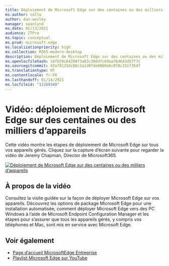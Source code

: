 ```yaml
---
title: Déploiement de Microsoft Edge sur des centaines ou des milliers d’appareils
ms.author: collw
author: dan-wesley
manager: seanlynd
ms.date: 01/13/2021
audience: ITPro
ms.topic: conceptual
ms.prod: microsoft-edge
ms.localizationpriority: high
ms.collection: M365-modern-desktop
description: Déploiement de Microsoft Edge sur des centaines ou des milliers d’appareils
ms.openlocfilehash: 16fb39c6429073a83c30ddfc69aa764643d57f7c
ms.sourcegitcommit: 42af8123dc86c2a1d07de0080a6c878c151f354f
ms.translationtype: HT
ms.contentlocale: fr-FR
ms.lasthandoff: 01/14/2021
ms.locfileid: "11269348"
---
```

# Vidéo: déploiement de Microsoft Edge sur des centaines ou des milliers d’appareils

Cette vidéo montre les étapes de déploiement de Microsoft Edge sur tous vos appareils gérés. Cliquez sur la capture d’écran suivante pour regarder la vidéo de Jeremy Chapman, Director de Microsoft365.

[![Déploiement de Microsoft Edge sur des centaines ou des milliers d’appareils](media/microsoft-edge-video-deploy/0.png)](http://www.youtube.com/watch?v=o90UsN6g6NE "Deploy Microsoft Edge to hundreds or thousands of devices")

## À propos de la vidéo

Consultez la visite guidée sur la façon de déployer Microsoft Edge sur vos appareils. Découvrez les options de package Microsoft Edge pour une installation automatisée, comment déployer Microsoft Edge vers des PC Windows à l’aide de Microsoft Endpoint Configuration Manager et les étapes pour s’assurer que tous les appareils gérés, y compris vos téléphones et Mac, sont mis en service avec Microsoft Edge.

## Voir également

- [Page d’accueil MicrosoftEdge Entreprise](https://aka.ms/EdgeEnterprise)
- [Playlist Microsoft Edge sur YouTube](https://www.youtube.com/playlist?list=PLXtHYVsvn_b-uXh1tMeYpT-0iD8tD3tFy)
